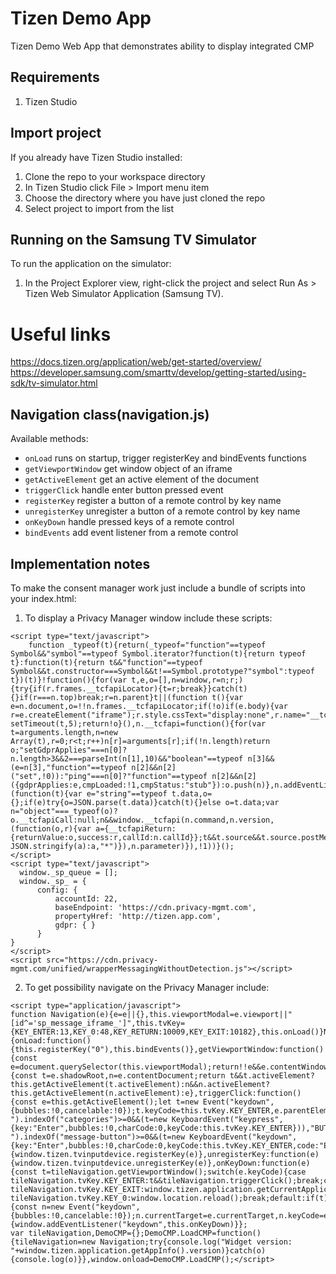 # Tizen Demo App
Tizen Demo Web App that demonstrates ability to display integrated CMP

## Requirements
1. Tizen Studio

## Import project
If you already have Tizen Studio installed:
1. Clone the repo to your workspace directory
2. In Tizen Studio click File > Import menu item
3. Choose the directory where you have just cloned the repo
4. Select project to import from the list

## Running on the Samsung TV Simulator
To run the application on the simulator:
1. In the Project Explorer view, right-click the project and select Run As > Tizen Web Simulator Application (Samsung TV).

# Useful links
https://docs.tizen.org/application/web/get-started/overview/
https://developer.samsung.com/smarttv/develop/getting-started/using-sdk/tv-simulator.html

## Navigation class(navigation.js)
Available methods:
- `onLoad` runs on startup, trigger registerKey and bindEvents functions
- `getViewportWindow` get window object of an iframe
- `getActiveElement` get an active element of the document
- `triggerClick` handle enter button pressed event
- `registerKey` register a button of a remote control by key name
- `unregisterKey` unregister a button of a remote control by key name
- `onKeyDown` handle pressed keys of a remote control
- `bindEvents` add event listener from a remote control

## Implementation notes
To make the consent manager work just include a bundle of scripts into your index.html:
1. To display a Privacy Manager window include these scripts:
```
<script type="text/javascript">
    function _typeof(t){return(_typeof="function"==typeof Symbol&&"symbol"==typeof Symbol.iterator?function(t){return typeof t}:function(t){return t&&"function"==typeof Symbol&&t.constructor===Symbol&&t!==Symbol.prototype?"symbol":typeof t})(t)}!function(){for(var t,e,o=[],n=window,r=n;r;){try{if(r.frames.__tcfapiLocator){t=r;break}}catch(t){}if(r===n.top)break;r=n.parent}t||(function t(){var e=n.document,o=!!n.frames.__tcfapiLocator;if(!o)if(e.body){var r=e.createElement("iframe");r.style.cssText="display:none",r.name="__tcfapiLocator",e.body.appendChild(r)}else setTimeout(t,5);return!o}(),n.__tcfapi=function(){for(var t=arguments.length,n=new Array(t),r=0;r<t;r++)n[r]=arguments[r];if(!n.length)return o;"setGdprApplies"===n[0]?n.length>3&&2===parseInt(n[1],10)&&"boolean"==typeof n[3]&&(e=n[3],"function"==typeof n[2]&&n[2]("set",!0)):"ping"===n[0]?"function"==typeof n[2]&&n[2]({gdprApplies:e,cmpLoaded:!1,cmpStatus:"stub"}):o.push(n)},n.addEventListener("message",(function(t){var e="string"==typeof t.data,o={};if(e)try{o=JSON.parse(t.data)}catch(t){}else o=t.data;var n="object"===_typeof(o)?o.__tcfapiCall:null;n&&window.__tcfapi(n.command,n.version,(function(o,r){var a={__tcfapiReturn:{returnValue:o,success:r,callId:n.callId}};t&&t.source&&t.source.postMessage&&t.source.postMessage(e?JSON.stringify(a):a,"*")}),n.parameter)}),!1))}();
</script>
<script type="text/javascript">
  window._sp_queue = [];
  window._sp_ = {
      config: {
          accountId: 22,
          baseEndpoint: 'https://cdn.privacy-mgmt.com',
          propertyHref: 'http://tizen.app.com',
          gdpr: { }
      }
}
</script>
<script src="https://cdn.privacy-mgmt.com/unified/wrapperMessagingWithoutDetection.js"></script>
```

2. To get possibility navigate on the Privacy Manager include:
```
<script type="application/javascript">
function Navigation(e){e=e||{},this.viewportModal=e.viewport||"[id^='sp_message_iframe_']",this.tvKey={KEY_ENTER:13,KEY_0:48,KEY_RETURN:10009,KEY_EXIT:10182},this.onLoad()}Navigation.prototype={onLoad:function(){this.registerKey("0"),this.bindEvents()},getViewportWindow:function(){const e=document.querySelector(this.viewportModal);return!!e&&e.contentWindow},getActiveElement:function(e=document.activeElement){const t=e.shadowRoot,n=e.contentDocument;return t&&t.activeElement?this.getActiveElement(t.activeElement):n&&n.activeElement?this.getActiveElement(n.activeElement):e},triggerClick:function(){const e=this.getActiveElement();let t=new Event("keydown",{bubbles:!0,cancelable:!0});t.keyCode=this.tvKey.KEY_ENTER,e.parentElement.className.split(" ").indexOf("categories")>=0&&(t=new KeyboardEvent("keypress",{key:"Enter",bubbles:!0,charCode:0,keyCode:this.tvKey.KEY_ENTER})),"BUTTON"===e.tagName&&e.className.split(" ").indexOf("message-button")>=0&&(t=new KeyboardEvent("keydown",{key:"Enter",bubbles:!0,charCode:0,keyCode:this.tvKey.KEY_ENTER,code:"Enter"})),e.dispatchEvent(t)},registerKey:function(e){window.tizen.tvinputdevice.registerKey(e)},unregisterKey:function(e){window.tizen.tvinputdevice.unregisterKey(e)},onKeyDown:function(e){const t=tileNavigation.getViewportWindow();switch(e.keyCode){case tileNavigation.tvKey.KEY_ENTER:t&&tileNavigation.triggerClick();break;case tileNavigation.tvKey.KEY_EXIT:window.tizen.application.getCurrentApplication().exit();break;case tileNavigation.tvKey.KEY_0:window.location.reload();break;default:if(t){const n=new Event("keydown",{bubbles:!0,cancelable:!0});n.currentTarget=e.currentTarget,n.keyCode=e.keyCode,t.dispatchEvent(n)}}},bindEvents:function(){window.addEventListener("keydown",this.onKeyDown)}};
var tileNavigation,DemoCMP={};DemoCMP.LoadCMP=function(){tileNavigation=new Navigation;try{console.log("Widget version: "+window.tizen.application.getAppInfo().version)}catch(o){console.log(o)}},window.onload=DemoCMP.LoadCMP();</script>
```
